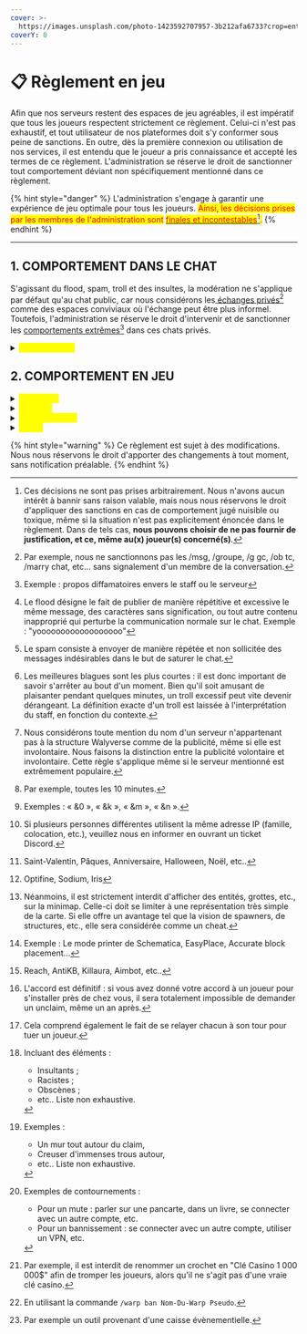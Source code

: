 ```yaml
---
cover: >-
  https://images.unsplash.com/photo-1423592707957-3b212afa6733?crop=entropy&cs=srgb&fm=jpg&ixid=M3wxOTcwMjR8MHwxfHNlYXJjaHw1fHxydWxlc3xlbnwwfHx8fDE3MDgxMjUzNTN8MA&ixlib=rb-4.0.3&q=85
coverY: 0
---
```


# 📋 Règlement en jeu

Afin que nos serveurs restent des espaces de jeu agréables, il est impératif que tous les joueurs respectent strictement ce règlement. Celui-ci n'est pas exhaustif, et tout utilisateur de nos plateformes doit s'y conformer sous peine de sanctions. En outre, dès la première connexion ou utilisation de nos services, il est entendu que le joueur a pris connaissance et accepté les termes de ce règlement. L'administration se réserve le droit de sanctionner tout comportement déviant non spécifiquement mentionné dans ce règlement.



{% hint style="danger" %}
L'administration s'engage à garantir une expérience de jeu optimale pour tous les joueurs. <mark style="color:red;">Ainsi, les décisions prises par les membres de l'administration sont</mark> [<mark style="color:red;">finales et incontestables</mark>](#user-content-fn-1)[^1]<mark style="color:red;">.</mark>
{% endhint %}

***

## 1. COMPORTEMENT DANS LE CHAT

S'agissant du flood, spam, troll et des insultes, la modération ne s'applique par défaut qu'au chat public, car nous considérons les[ échanges privés](#user-content-fn-2)[^2] comme des espaces conviviaux où l'échange peut être plus informel. Toutefois, l'administration se réserve le droit d'intervenir et de sanctionner les [comportements extrêmes](#user-content-fn-3)[^3] dans ces chats privés.

<details>

<summary><mark style="color:yellow;">Règles du chat</mark></summary>

* Toute forme de comportement visant à offenser une personne ou un groupe de personnes est strictement interdite. Cela englobe, de manière non exhaustive, les insultes, provocations, menaces, critiques, discriminations et moqueries, entre autres.
* Le flood[^4], le spam[^5], le [troll excessif](#user-content-fn-6)[^6], et l'abus de majuscules sont interdits.
* Nos serveurs sont francophones, il est donc obligatoire de parler en **français**.
* La publicité[^7] est strictement interdite, sous toutes ses formes. Il en va de soi pour la promotion de toute méthode de triche.
* Toute forme d'apologie religieuse, de discussion sur des sujets sensibles ou liés à la drogue, au sexe ou à l'exposition des opinions politiques est strictement interdite.
* L'usurpation d'identité, qu'il s'agisse d'une personnalité publique ou d'un simple joueur/membre du staff, est formellement interdite.

- La [promotion excessive](#user-content-fn-8)[^8] de vos warps est interdite. Veuillez limiter le nombre de messages envoyés : un seul est suffisant. Tout abus pourra être considéré comme du spam.
- Il est interdit d'inciter un joueur à donner une note favorable à votre warp, par exemple en le rémunérant pour avoir attribué cinq étoiles. Cette pratique est assimilée à de la concurrence déloyale et sera sanctionnée.
- Il est interdit d'utiliser un préfixe de guilde pouvant perturber la [lisibilité du chat](#user-content-fn-9)[^9].

* La politesse est primordiale, notamment lors des échanges avec le staff. Un simple "bonjour" en début de conversation et un "merci" à la fin ne sont jamais de trop ! :relaxed:
* N'hésitez pas à tendre la main à votre prochain, par exemple en aidant les autres joueurs dans le besoin ; l'entraide entre joueurs est la clé d'une communauté solidaire et harmonieuse. 💖

</details>

## 2. COMPORTEMENT EN JEU

<details>

<summary><mark style="color:yellow;">En général</mark></summary>

* Ne faites pas aux autres ce que vous n'aimeriez pas que l'on vous fasse.
* Les pseudonymes, capes et skins offensants ou inappropriés sont interdits.
* L'utilisation de proxy ou VPN est strictement interdite.
* Il est interdit de se [connecter simultanément](#user-content-fn-10)[^10] avec deux comptes.
* Il est interdit d'effectuer les [quêtes événementielles](#user-content-fn-11)[^11] avec des comptes multiples.
* L'administration ne fait pas de WorldEdit pour les joueurs.

</details>

<details>

<summary><mark style="color:yellow;">Tricherie</mark></summary>

* L'utilisation d'un mod ou d'un pack de ressources offrant un avantage quelconque est strictement interdite. Les listes suivantes sont non exhaustives :
  * Autorisés : Améliorations performances[^12] & visuelles, minimaps[^13], replaymod (seulement pour les vidéos), etc.
  * Interdits : Xray, Baritone, [Build automatique](#user-content-fn-14)[^14], WorldDownloader, [cheats pvp](#user-content-fn-15)[^15], macros, auto-clics, FreeCam, etc.
  * <mark style="color:red;">Si vous avez des doutes concernant l'autorisation d'un mod, n'hésitez pas à contacter notre équipe via un ticket Discord. Il est préférable de demander plutôt que de prendre le risque d'utiliser un mod non autorisé. Le fait de ne pas être au courant de la légitimité d'un mod ne justifie pas son utilisation et des sanctions seront quand même appliquées en conséquence.</mark>
* Il est strictement interdit d'utiliser des méthodes telles que la modification de touches ou tout autre dispositif permettant de simuler une activité en jeu, tels qu'un clic automatique ou une action répétitive, dans le but de contourner la détection AFK. Cela inclut, de manière non exhaustive, toute configuration permettant d'automatiser des actions en jeu, comme le clic automatique lorsqu'une touche est maintenue enfoncée ou l'utilisation d'un logiciel tiers. En outre, le fait d'être tout de même téléporté en zone AFK ne justifie pas l'utilisation de telles méthodes.
* La duplication d'objets, quel que soit le moyen, ainsi que l'exploitation de toute faille, que ce soit de notre part ou de Mojang, sont strictement interdites. L'exploitation de failles inclut, de manière non exhaustive, des actions telles que se rendre sur le toit du Nether.

</details>

<details>

<summary><mark style="color:yellow;">Respect mutuel</mark></summary>

* Il est interdit de claim à moins de 150 blocs de la zone d'un autre joueur, sauf si vous avez obtenu son accord[^16] préalable.
* Il est strictement interdit de tuer un joueur en dehors des zones de PvP désignées telles que `/pvp` et `/duel`. Toute région ou île avec l'option "PvP" activée doit <mark style="color:red;">**obligatoirement**</mark> informer les joueurs de cette possibilité en affichant clairement une **pancarte** ET en diffusant un **message ou un titre d'entrée**. Ces mesures sont le minimum requis pour tenir les joueurs informés, vous pouvez ajouter d'autres méthodes, mais pas moins.
* Il est interdit de former des alliances[^17] dans l'arène `/pvp`.
* Les [constructions inappropriées](#user-content-fn-18)[^18] sont interdites. Il en va de même pour les pancartes affichant un texte inapproprié, et ce, même dans un lieu fermé.
* Il est interdit de dénaturer[^19] les alentours d'un claim par quelque moyen que ce soit.
* [Contourner une sanction](#user-content-fn-20)[^20] est strictement interdit.
* Les joueurs sont libres de participer à l'économie selon leurs choix et stratégies, mais l'administration se réserve le droit d'intervenir en cas de comportement nuisible. Toute manipulation ou exploitation abusive, comme des pratiques de prix déloyales, des systèmes de Ponzi ou de concurrence déloyale sera sanctionnée.
* Il est interdit de polluer l'hôtel des ventes avec des [annonces trompeuses](#user-content-fn-21)[^21]. De plus, toute forme d'arnaque est strictement prohibée.
* Les propriétaires de warps ont le droit de [restreindre l'accès à leur warp](#user-content-fn-22)[^22] pour des raisons qui leur sont propres. Tout contournement de cette interdiction, que ce soit par l'utilisation de /sethome, le recours au /recherche, ou toute autre méthode visant à accéder au warp interdit dans le but de nuire ou de provoquer le propriétaire, entraînera des sanctions.

</details>

<details>

<summary><mark style="color:yellow;">Divers</mark></summary>

* Le propriétaire d'un claim/d'une île est responsable de ce qui s'y passe. Si un joueur ajouté vole dans les coffres ou casse, aucune sanction ne pourra être appliquée et aucun objet ne sera restitué.
* Vous êtes responsables de vos actions, y compris du fait de modifier le nom d'un objet. Par conséquent, si vous choisissez de renommer un [outil initialement en couleur](#user-content-fn-23)[^23] et qu'il perd ses couleurs, nous ne pourrons pas restaurer son nom d'origine.
* Il est strictement **interdit** de faire des propositions d'échange impliquant de l'argent réel, que ce soit pour des biens virtuels, des objets, d'autres jeux ou des services en jeu, sur nos plateformes. De telles transactions sont contraires à nos politiques et seront traitées avec une tolérance zéro. Tout joueur qui enfreint cette règle sera banni de nos plateformes, sans exception.
*   Les remboursements de stuff sont strictement encadrés et ne sont autorisés que dans des circonstances spécifiques, telle qu'un bug majeur du serveur (évalué exclusivement par l'administration). Vous êtes le seul responsable de votre compte ; en cas de piratage, nous ne pouvons pas garantir sa sécurité et aucun remboursement ne sera effectué à cet égard.

    Toutes les demandes de remboursement liées à des pertes résultant d'une erreur de votre part (telles que la perte d'un objet par inadvertance ou une mort naturelle du jeu) seront systématiquement rejetées, même s'il s'agit d'un objet de très grande valeur. Nous ne procéderons à un remboursement que si vous pouvez fournir une preuve claire et **convaincante** démontrant que vous avez été victime d'un bug du serveur. Cette preuve devra également montrer votre équipement avant la perte. Vous pouvez utiliser des logiciels tels que [Nvidia GeForce Experience](https://www.nvidia.com/fr-fr/geforce/geforce-experience/) ou [OBS](https://obsproject.com/fr/download) pour cela.

    Les demandes de remboursement doivent être soumises exclusivement via un ticket Discord. Aucune autre méthode de demande ne sera acceptée. Nous nous réservons le droit de rejeter une demande de remboursement si nous estimons que la preuve fournie n'est pas suffisante, et notre décision est finale. De plus, nous nous réservons le droit de sanctionner sévèrement tout joueur soumettant une fausse demande de remboursement.

</details>



{% hint style="warning" %}
Ce règlement est sujet à des modifications. Nous nous réservons le droit d'apporter des changements à tout moment, sans notification préalable.
{% endhint %}

[^1]: Ces décisions ne sont pas prises arbitrairement. Nous n'avons aucun intérêt à bannir sans raison valable, mais nous nous réservons le droit d'appliquer des sanctions en cas de comportement jugé nuisible ou toxique, même si la situation n'est pas explicitement énoncée dans le règlement. Dans de tels cas, **nous pouvons choisir de ne pas fournir de justification, et ce, même au(x) joueur(s) concerné(s)**.

[^2]: Par exemple, nous ne sanctionnons pas  les /msg, /groupe, /g gc, /ob tc, /marry chat, etc... sans signalement d'un membre de la conversation.

[^3]: Exemple : propos diffamatoires envers le staff ou le serveur

[^4]: Le flood désigne le fait de publier de manière répétitive et excessive le même message, des caractères sans signification, ou tout autre contenu inapproprié qui perturbe la communication normale sur le chat. Exemple : "yoooooooooooooooooo"

[^5]: Le spam consiste à envoyer de manière répétée et non sollicitée des messages indésirables dans le but de saturer le chat.

[^6]: Les meilleures blagues sont les plus courtes : il est donc important de savoir s'arrêter au bout d'un moment. Bien qu'il soit amusant de plaisanter pendant quelques minutes, un troll excessif peut vite devenir dérangeant. La définition exacte d'un troll est laissée à l'interprétation du staff, en fonction du contexte.

[^7]: Nous considérons toute mention du nom d'un serveur n'appartenant pas à la structure Walyverse comme de la publicité, même si elle est involontaire. Nous faisons la distinction entre la publicité volontaire et involontaire. Cette règle s'applique même si le serveur mentionné est extrêmement populaire.

[^8]: Par exemple, toutes les 10 minutes.

[^9]: Exemples : « &0 », « \&k », « \&m », « \&n ».

[^10]: Si plusieurs personnes différentes utilisent la même adresse IP (famille, colocation, etc.), veuillez nous en informer en ouvrant un ticket Discord.

[^11]: Saint-Valentin, Pâques, Anniversaire, Halloween, Noël, etc..

[^12]: Optifine, Sodium, Iris

[^13]: Néanmoins, il est strictement interdit d'afficher des entités, grottes, etc., sur la minimap. Celle-ci doit se limiter à une représentation très simple de la carte. Si elle offre un avantage tel que la vision de spawners, de structures, etc., elle sera considérée comme un cheat.

[^14]: Exemple : Le mode printer de Schematica, EasyPlace, Accurate block placement...

[^15]: Reach, AntiKB, Killaura, Aimbot, etc..

[^16]: L'accord est définitif : si vous avez donné votre accord à un joueur pour s'installer près de chez vous, il sera totalement impossible de demander un unclaim, même un an après.

[^17]: Cela comprend également le fait de se relayer chacun à son tour pour tuer un joueur.

[^18]: Incluant des éléments :

    * Insultants ;
    * Racistes ;
    * Obscènes ;
    * etc.. Liste non exhaustive.

[^19]: Exemples :&#x20;

    * Un mur tout autour du claim,
    * Creuser d'immenses trous autour,
    * etc.. Liste non exhaustive.

[^20]: Exemples de contournements :

    * Pour un mute : parler sur une pancarte, dans un livre, se connecter avec un autre compte, etc.
    * Pour un bannissement : se connecter avec un autre compte, utiliser un VPN, etc.

[^21]: Par exemple, il est interdit de renommer un crochet en "Clé Casino 1 000 000$" afin de tromper les joueurs, alors qu'il ne s'agit pas d'une vraie clé casino.

[^22]: En utilisant la commande `/warp ban Nom-Du-Warp Pseudo`.

[^23]: Par exemple un outil provenant d'une caisse évènementielle.
